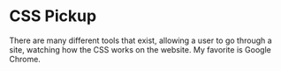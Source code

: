 # CSS Pickup
There are many different tools that exist, allowing a user to go through a site, watching how the CSS works on the website. My favorite is Google Chrome.
